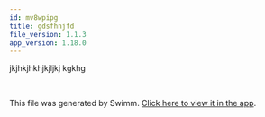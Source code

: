 ```yaml
---
id: mv8wpipg
title: gdsfhnjfd
file_version: 1.1.3
app_version: 1.18.0
---
```


jkjhkjhkhjkjljkj kgkhg

<br/>

This file was generated by Swimm. [Click here to view it in the app](http://localhost:5000/repos/Z2l0aHViJTNBJTNBVGFsLXRlc3QtcmVwbyUzQSUzQVRhbFBlcmV0elN3aW1t/docs/mv8wpipg).
